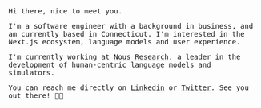 <samp>

Hi there, nice to meet you.

I'm a software engineer with a background in business, and am currently based in Connecticut. I'm interested in the Next.js ecosystem, language models and user experience.

I'm currently working at [Nous Research](https://nousresearch.com), a leader in the development of human-centric language models and simulators.

You can reach me directly on [Linkedin](https://linkedin.com/in/riskun) or [Twitter](https://x.com/rishavvk). See you out there! 👋🏼

</samp>
